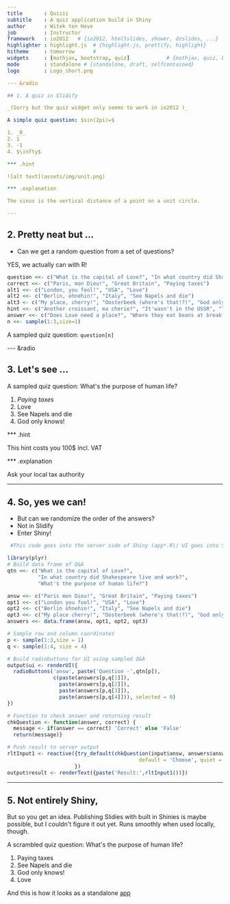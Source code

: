 ```yaml
---
title       : Quizii
subtitle    : A quiz application build in Shiny
author      : Witek ten Hove
job         : Instructor
framework   : io2012   # {io2012, html5slides, shower, dzslides, ...}
highlighter : highlight.js  # {highlight.js, prettify, highlight}
hitheme     : tomorrow      # 
widgets     : [mathjax, bootstrap, quiz]            # {mathjax, quiz, bootstrap}
mode        : standalone # {standalone, draft, selfcontained}
logo        : Logo_short.png

--- &radio

## 1. A quiz in Slidify

_(Sorry but the quiz widget only seems to work in io2012 )_

A simple quiz question: $sin(2pi)=$

1. _0_
2. 1
3. -1
4. $\infty$

*** .hint

![alt text](assets/img/unit.png)

*** .explanation

The sinus is the vertical distance of a point on a unit circle.

---
```


## 2. Pretty neat but ...


* Can we get a random question from a set of questions?

YES, we actually can with R!


```r
question <<- c("What is the capital of Love?", "In what country did Shakespeare live and work?", "What's the purpose of human life?")
correct <<- c("Paris, mon Dieu!", "Great Britain", "Paying taxes")
alt1 <<- c("London, you fool!", "USA", "Love")
alt2 <<- c("Berlin, ohnehin!", "Italy", "See Napels and die")
alt3 <- c("My place, cherry!", "Oosterbeek (where's that!?)", "God only knows!")
hint <<- c("Another croissant, ma cherie?", "It'wasn't in the USSR", "This hint costs you 100$ incl. VAT")
answer <<- c("Does Love need a place?", "Where they eat beans at breakfast", "Ask your local tax authority")
n <<- sample(1:3,size=1)
```
A sampled quiz question: `question[n]`



--- &radio

## 3. Let's see ...


A sampled quiz question: What's the purpose of human life?

1. _Paying taxes_
2. Love
3. See Napels and die
4. God only knows!

*** .hint

This hint costs you 100$ incl. VAT

*** .explanation

Ask your local tax authority

---

## 4. So, yes we can!

* But can we randomize the order of the answers?
* Not in Slidify
* Enter Shiny!


```r
 #This code goes into the server side of Shiny (app*.R)/ UI goes into Slide

library(plyr)
# Build data frame of Q&A
qtn <<- c("What is the capital of Love?",
          "In what country did Shakespeare live and work?",
          "What's the purpose of human life?")

answ <<- c("Paris mon Dieu!", "Great Britain", "Paying taxes")
opt1 <<- c("London you fool!", "USA", "Love")
opt2 <<- c("Berlin ohnehin!", "Italy", "See Napels and die")
opt3 <<- c("My place cherry!", "Oosterbeek (where's that!?)", "God only knows!")
answers <<- data.frame(answ, opt1, opt2, opt3)  

# Sample row and column coordinates
p <- sample(1:3,size = 1)
q <- sample(1:4, size = 4)

# Build radiobuttons for UI using sampled Q&A
output$ui <- renderUI({
  radioButtons('answ', paste('Question -',qtn[p]),
               c(paste(answers[p,q[1]]),
                 paste(answers[p,q[2]]),
                 paste(answers[p,q[3]]),
                 paste(answers[p,q[4]])), selected = 0)
})

# Function to check answer and returning result
chkQuestion <- function(answer, correct) {
  message <- if(answer == correct) 'Correct' else 'False'
  return(message)}

# Push result to server output
rltInput1 <- reactive({try_default(chkQuestion(input$answ, answers$answ[p]),
                                           default = 'Choose', quiet = TRUE)
                      })
output$result <- renderText({paste('Result:',rltInput1())})
```

---

## 5. Not entirely Shiny,

But so you get an idea. Publishing Slidies with built in Shinies is maybe possible, but I couldn't figure it out yet. Runs smoothly when used locally, though.




A scrambled quiz question: What's the purpose of human life?

1. Paying taxes
2. See Napels and die
3. God only knows!
4. Love

And this is how it looks as a standalone [app](https://tenhove.shinyapps.io/Quizii)
